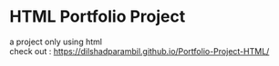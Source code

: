 # HTML Portfolio Project

a project only using html <br />
check out : https://dilshadparambil.github.io/Portfolio-Project-HTML/
